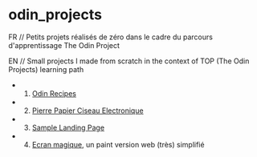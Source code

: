 # odin_projects

FR // Petits projets réalisés de zéro dans le cadre du parcours d'apprentissage The Odin Project 

EN // Small projects I made from scratch in the context of TOP (The Odin Projects) learning path


- 1) [Odin Recipes](https://poudlardo.github.io/odin_projects/odin-recipes-page/)
- 2) [Pierre Papier Ciseau Electronique](https://poudlardo.github.io/odin_projects/rock_paper_scissors/ropasci.html)
- 3) [Sample Landing Page](https://poudlardo.github.io/odin_projects/sample-landing-page/index.html)
- 4) [Ecran magique](https://poudlardo.github.io/ecran_magique_web/web_ecran.html), un paint version web (très) simplifié
